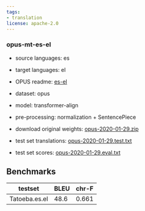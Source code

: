 ```yaml
---
tags:
- translation
license: apache-2.0
---
```


### opus-mt-es-el

* source languages: es
* target languages: el
*  OPUS readme: [es-el](https://github.com/Helsinki-NLP/OPUS-MT-train/blob/master/models/es-el/README.md)

*  dataset: opus
* model: transformer-align
* pre-processing: normalization + SentencePiece
* download original weights: [opus-2020-01-29.zip](https://object.pouta.csc.fi/OPUS-MT-models/es-el/opus-2020-01-29.zip)
* test set translations: [opus-2020-01-29.test.txt](https://object.pouta.csc.fi/OPUS-MT-models/es-el/opus-2020-01-29.test.txt)
* test set scores: [opus-2020-01-29.eval.txt](https://object.pouta.csc.fi/OPUS-MT-models/es-el/opus-2020-01-29.eval.txt)

## Benchmarks

| testset               | BLEU  | chr-F |
|-----------------------|-------|-------|
| Tatoeba.es.el 	| 48.6 	| 0.661 |

